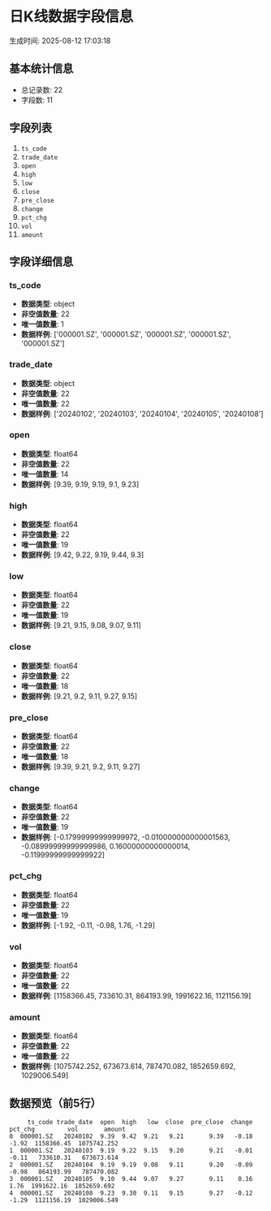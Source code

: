 # 日K线数据字段信息

生成时间: 2025-08-12 17:03:18

## 基本统计信息

- 总记录数: 22
- 字段数: 11

## 字段列表

1. `ts_code`
2. `trade_date`
3. `open`
4. `high`
5. `low`
6. `close`
7. `pre_close`
8. `change`
9. `pct_chg`
10. `vol`
11. `amount`

## 字段详细信息

### ts_code

- **数据类型**: object
- **非空值数量**: 22
- **唯一值数量**: 1
- **数据样例**: ['000001.SZ', '000001.SZ', '000001.SZ', '000001.SZ', '000001.SZ']

### trade_date

- **数据类型**: object
- **非空值数量**: 22
- **唯一值数量**: 22
- **数据样例**: ['20240102', '20240103', '20240104', '20240105', '20240108']

### open

- **数据类型**: float64
- **非空值数量**: 22
- **唯一值数量**: 14
- **数据样例**: [9.39, 9.19, 9.19, 9.1, 9.23]

### high

- **数据类型**: float64
- **非空值数量**: 22
- **唯一值数量**: 19
- **数据样例**: [9.42, 9.22, 9.19, 9.44, 9.3]

### low

- **数据类型**: float64
- **非空值数量**: 22
- **唯一值数量**: 19
- **数据样例**: [9.21, 9.15, 9.08, 9.07, 9.11]

### close

- **数据类型**: float64
- **非空值数量**: 22
- **唯一值数量**: 18
- **数据样例**: [9.21, 9.2, 9.11, 9.27, 9.15]

### pre_close

- **数据类型**: float64
- **非空值数量**: 22
- **唯一值数量**: 18
- **数据样例**: [9.39, 9.21, 9.2, 9.11, 9.27]

### change

- **数据类型**: float64
- **非空值数量**: 22
- **唯一值数量**: 19
- **数据样例**: [-0.17999999999999972, -0.010000000000001563, -0.08999999999999986, 0.16000000000000014, -0.11999999999999922]

### pct_chg

- **数据类型**: float64
- **非空值数量**: 22
- **唯一值数量**: 19
- **数据样例**: [-1.92, -0.11, -0.98, 1.76, -1.29]

### vol

- **数据类型**: float64
- **非空值数量**: 22
- **唯一值数量**: 22
- **数据样例**: [1158366.45, 733610.31, 864193.99, 1991622.16, 1121156.19]

### amount

- **数据类型**: float64
- **非空值数量**: 22
- **唯一值数量**: 22
- **数据样例**: [1075742.252, 673673.614, 787470.082, 1852659.692, 1029006.549]

## 数据预览（前5行）

```
     ts_code trade_date  open  high   low  close  pre_close  change  pct_chg         vol       amount
0  000001.SZ   20240102  9.39  9.42  9.21   9.21       9.39   -0.18    -1.92  1158366.45  1075742.252
1  000001.SZ   20240103  9.19  9.22  9.15   9.20       9.21   -0.01    -0.11   733610.31   673673.614
2  000001.SZ   20240104  9.19  9.19  9.08   9.11       9.20   -0.09    -0.98   864193.99   787470.082
3  000001.SZ   20240105  9.10  9.44  9.07   9.27       9.11    0.16     1.76  1991622.16  1852659.692
4  000001.SZ   20240108  9.23  9.30  9.11   9.15       9.27   -0.12    -1.29  1121156.19  1029006.549
```
